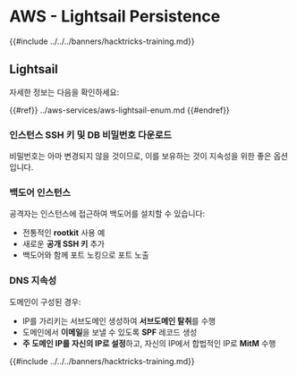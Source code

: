# AWS - Lightsail Persistence

{{#include ../../../banners/hacktricks-training.md}}

## Lightsail

자세한 정보는 다음을 확인하세요:

{{#ref}}
../aws-services/aws-lightsail-enum.md
{{#endref}}

### 인스턴스 SSH 키 및 DB 비밀번호 다운로드

비밀번호는 아마 변경되지 않을 것이므로, 이를 보유하는 것이 지속성을 위한 좋은 옵션입니다.

### 백도어 인스턴스

공격자는 인스턴스에 접근하여 백도어를 설치할 수 있습니다:

- 전통적인 **rootkit** 사용 예
- 새로운 **공개 SSH 키** 추가
- 백도어와 함께 포트 노킹으로 포트 노출

### DNS 지속성

도메인이 구성된 경우:

- IP를 가리키는 서브도메인 생성하여 **서브도메인 탈취**를 수행
- 도메인에서 **이메일**을 보낼 수 있도록 **SPF** 레코드 생성
- **주 도메인 IP를 자신의 IP로 설정**하고, 자신의 IP에서 합법적인 IP로 **MitM** 수행

{{#include ../../../banners/hacktricks-training.md}}

